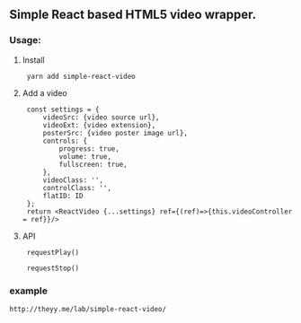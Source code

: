 ## Simple React based HTML5 video wrapper.

### Usage:

1. Install

        yarn add simple-react-video

2. Add a video

        const settings = {
            videoSrc: {video source url},
            videoExt: {video extension},
            posterSrc: {video poster image url},
            controls: {
                progress: true,
                volume: true,
                fullscreen: true,
            },
            videoClass: '',
            controlClass: '',
            flatID: ID
        };
        return <ReactVideo {...settings} ref={(ref)=>{this.videoController = ref}}/>


3. API

        requestPlay()

        requestStop()

### example

    http://theyy.me/lab/simple-react-video/